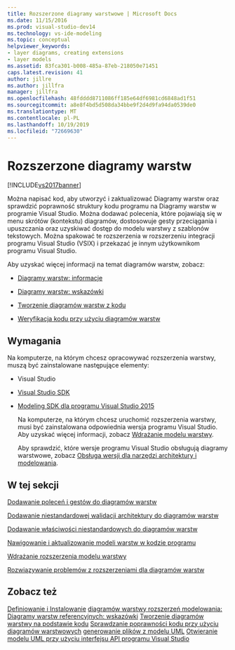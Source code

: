 ```yaml
---
title: Rozszerzone diagramy warstwowe | Microsoft Docs
ms.date: 11/15/2016
ms.prod: visual-studio-dev14
ms.technology: vs-ide-modeling
ms.topic: conceptual
helpviewer_keywords:
- layer diagrams, creating extensions
- layer models
ms.assetid: 83fca301-b008-485a-87eb-218050e71451
caps.latest.revision: 41
author: jillre
ms.author: jillfra
manager: jillfra
ms.openlocfilehash: 48fdddd8711086ff185e64df6981cd6848ad1f51
ms.sourcegitcommit: a8e8f4bd5d508da34bbe9f2d4d9fa94da0539de0
ms.translationtype: MT
ms.contentlocale: pl-PL
ms.lasthandoff: 10/19/2019
ms.locfileid: "72669630"
---
```

# <a name="extend-layer-diagrams"></a>Rozszerzone diagramy warstw
[!INCLUDE[vs2017banner](../includes/vs2017banner.md)]

Można napisać kod, aby utworzyć i zaktualizować Diagramy warstw oraz sprawdzić poprawność struktury kodu programu na Diagramy warstw w programie Visual Studio. Można dodawać polecenia, które pojawiają się w menu skrótów (kontekstu) diagramów, dostosowuje gesty przeciągania i upuszczania oraz uzyskiwać dostęp do modelu warstwy z szablonów tekstowych. Można spakować te rozszerzenia w rozszerzeniu integracji programu Visual Studio (VSIX) i przekazać je innym użytkownikom programu Visual Studio.

 Aby uzyskać więcej informacji na temat diagramów warstw, zobacz:

- [Diagramy warstw: informacje](../modeling/layer-diagrams-reference.md)

- [Diagramy warstw: wskazówki](../modeling/layer-diagrams-guidelines.md)

- [Tworzenie diagramów warstw z kodu](../modeling/create-layer-diagrams-from-your-code.md)

- [Weryfikacja kodu przy użyciu diagramów warstw](../modeling/validate-code-with-layer-diagrams.md)

## <a name="prereqs"></a>Wymagania
 Na komputerze, na którym chcesz opracowywać rozszerzenia warstwy, muszą być zainstalowane następujące elementy:

- Visual Studio

- [Visual Studio SDK](../extensibility/visual-studio-sdk.md)

- [Modeling SDK dla programu Visual Studio 2015](http://www.microsoft.com/download/details.aspx?id=48148)

  Na komputerze, na którym chcesz uruchomić rozszerzenia warstwy, musi być zainstalowana odpowiednia wersja programu Visual Studio. Aby uzyskać więcej informacji, zobacz [Wdrażanie modelu warstwy](../modeling/deploy-a-layer-model-extension.md).

  Aby sprawdzić, które wersje programu Visual Studio obsługują diagramy warstwowe, zobacz [Obsługa wersji dla narzędzi architektury i modelowania](../modeling/what-s-new-for-design-in-visual-studio.md#VersionSupport).

## <a name="in-this-section"></a>W tej sekcji
 [Dodawanie poleceń i gestów do diagramów warstw](../modeling/add-commands-and-gestures-to-layer-diagrams.md)

 [Dodawanie niestandardowej walidacji architektury do diagramów warstw](../modeling/add-custom-architecture-validation-to-layer-diagrams.md)

 [Dodawanie właściwości niestandardowych do diagramów warstw](../modeling/add-custom-properties-to-layer-diagrams.md)

 [Nawigowanie i aktualizowanie modeli warstw w kodzie programu](../modeling/navigate-and-update-layer-models-in-program-code.md)

 [Wdrażanie rozszerzenia modelu warstwy](../modeling/deploy-a-layer-model-extension.md)

 [Rozwiązywanie problemów z rozszerzeniami dla diagramów warstw](../modeling/troubleshoot-extensions-for-layer-diagrams.md)

## <a name="see-also"></a>Zobacz też
 [Definiowanie i Instalowanie](../modeling/define-and-install-a-modeling-extension.md) [diagramów warstwy rozszerzeń modelowania:](../modeling/layer-diagrams-reference.md) [Diagramy warstw referencyjnych: wskazówki](../modeling/layer-diagrams-guidelines.md) [Tworzenie diagramów warstwy na podstawie kodu](../modeling/create-layer-diagrams-from-your-code.md) [Sprawdzanie poprawności kodu przy użyciu diagramów warstwowych](../modeling/validate-code-with-layer-diagrams.md) [generowanie plików z modelu UML](../modeling/generate-files-from-a-uml-model.md) [ Otwieranie modelu UML przy użyciu interfejsu API programu Visual Studio](../modeling/open-a-uml-model-by-using-the-visual-studio-api.md)

